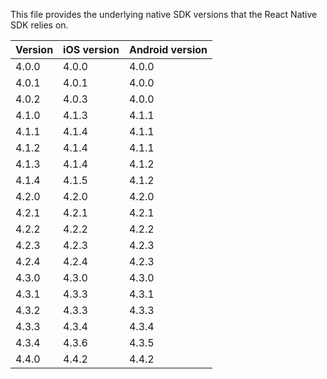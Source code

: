 This file provides the underlying native SDK versions that the React Native SDK relies on.

| Version | iOS version | Android version |
|---------|-------------|-----------------|
| 4.0.0   | 4.0.0       | 4.0.0           |
| 4.0.1   | 4.0.1       | 4.0.0           |
| 4.0.2   | 4.0.3       | 4.0.0           |
| 4.1.0   | 4.1.3       | 4.1.1           |
| 4.1.1   | 4.1.4       | 4.1.1           |
| 4.1.2   | 4.1.4       | 4.1.1           |
| 4.1.3   | 4.1.4       | 4.1.2           |
| 4.1.4   | 4.1.5       | 4.1.2           |
| 4.2.0   | 4.2.0       | 4.2.0           |
| 4.2.1   | 4.2.1       | 4.2.1           |
| 4.2.2   | 4.2.2       | 4.2.2           |
| 4.2.3   | 4.2.3       | 4.2.3           |
| 4.2.4   | 4.2.4       | 4.2.3           |
| 4.3.0   | 4.3.0       | 4.3.0           |
| 4.3.1   | 4.3.3       | 4.3.1           |
| 4.3.2   | 4.3.3       | 4.3.3           |
| 4.3.3   | 4.3.4       | 4.3.4           |
| 4.3.4   | 4.3.6       | 4.3.5           |
| 4.4.0   | 4.4.2       | 4.4.2           |
